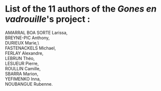 # List of the 11 authors of the _Gones en vadrouille_'s project :
AMARRAL BOA SORTE Larissa,\
BREYNE-PIC Anthony,\
DURIEUX Marie,\  
FASTENACKELS Michael,\
FERLAY Alexandre,\
LEBRUN Théo,\
LESUEUR Pierre,\
ROULLIN Camille,\
SBARRA Marion,\
YEFIMENKO Inna,\
NOUBANGUE Rubenne.
